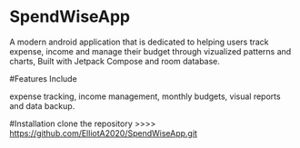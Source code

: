 # SpendWiseApp

A modern android application that is dedicated to helping users track expense, income and manage their budget through vizualized patterns and charts, Built with Jetpack Compose and room database.

#Features Include

expense tracking, income management, monthly budgets, visual reports and data backup.

#Installation 
clone the repository >>>> https://github.com/ElliotA2020/SpendWiseApp.git

